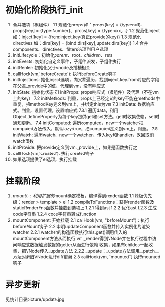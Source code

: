 # 初始化阶段执行_init
1. 合并选项（根组件）
  1.1 规范化props 如：props[key] = {type:null}、props[key] = {type:Number}、props[key] = {type:xxx,...}
  1.2 规范化inject 如：inject[key] = {from:inject.key(真正provide的key)}
  1.3 规范化directives 如：dirs[key] = {bind:dirs[key],update:dirs[key]}
  1.4 合并components、directives、filters选项到用户选项
2. initLifecycle：初始化$parent、$root、$children、$refs
3. initEvents: 初始化自定义事件，子组件派发，子组件执行
4. initRenter: 初始化父子vnode及插槽相关
5. callHook(vm,'beforeCreate'): 执行beforeCreate钩子
6. initInjections: 始化inject选项，向父辈遍历，找到inject.key.from对应的字段在父辈_provide中的值，代理到vm，没有响应式
7. initState: 初始化状态
  7.1 initProps: props响应式（根组件）及代理（不在vm上的key）
  7.2 initMethods: 判重，props上已经定义的key不能在methods中重复，把methodKey定义到vm上，并绑定this为vm
  7.3 initData: 数据响应式。判重，设置代理，设置响应式
    7.3.1 遍历data，利用Object.defineProperty为每个key提供get和set方法。get时收集依赖，set时通知更新。
  7.4 initComputed: 遍历computed，new一个watcher把computed方法传入，默认lazy:true。把computed定义到vm上。判重。
  7.5 initWatch: 遍历watch，new一个watcher，传入key和handler，返回取消watch函数
8. initProvide: 把provide定义到vm._provide上，如果是函数执行之
9. callHook(vm,'created'): 执行created钩子
10. 如果选项提供了el选项，执行挂载
# 挂载阶段
1. $mount(): 利用扩展的$mount确定模板，编译得到render函数
  1.1 模板优先级：render > template > el
  1.2 compileToFunctions：获得render函数及staticRenderFns函数并挂载到选项上
    1.2.1 得到ast
    1.2.2 优化ast
    1.2.3 生成code字符串
    1.2.4 code字符串转成function
2. mountComponent: 开始挂载
  2.1 callHook(vm, "beforeMount")：执行beforeMount钩子
  2.2 申明updateComponent函数并传入实例化的渲染watcher
    2.2.1 watcher的构造函数执行this.get()调用传入的mountComponent方法从而执行
    vm._render得到VNode并在执行过程中访问响应式数据触发数据的getter从而进行依赖
    收集，如果有childob一起收集，把VNode传入_update方法
    2.2.2 _update：_update方法调用__patch__方法对新旧VNode进行diff更新
  2.3 callHook(vm, "mounted") 执行mounted钩子
# 异步更新
见统计目录picture/update.jpg